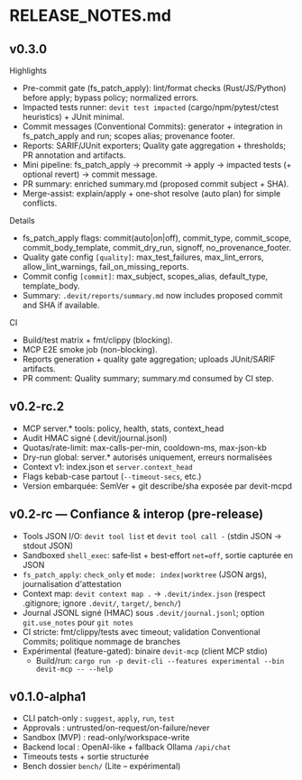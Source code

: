 # RELEASE_NOTES.md

## v0.3.0

Highlights
- Pre-commit gate (fs_patch_apply): lint/format checks (Rust/JS/Python) before apply; bypass policy; normalized errors.
- Impacted tests runner: `devit test impacted` (cargo/npm/pytest/ctest heuristics) + JUnit minimal.
- Commit messages (Conventional Commits): generator + integration in fs_patch_apply and run; scopes alias; provenance footer.
- Reports: SARIF/JUnit exporters; Quality gate aggregation + thresholds; PR annotation and artifacts.
- Mini pipeline: fs_patch_apply → precommit → apply → impacted tests (+ optional revert) → commit message.
- PR summary: enriched summary.md (proposed commit subject + SHA).
- Merge-assist: explain/apply + one-shot resolve (auto plan) for simple conflicts.

Details
- fs_patch_apply flags: commit(auto|on|off), commit_type, commit_scope, commit_body_template, commit_dry_run, signoff, no_provenance_footer.
- Quality gate config `[quality]`: max_test_failures, max_lint_errors, allow_lint_warnings, fail_on_missing_reports.
- Commit config `[commit]`: max_subject, scopes_alias, default_type, template_body.
- Summary: `.devit/reports/summary.md` now includes proposed commit and SHA if available.

CI
- Build/test matrix + fmt/clippy (blocking).
- MCP E2E smoke job (non-blocking).
- Reports generation + quality gate aggregation; uploads JUnit/SARIF artifacts.
- PR comment: Quality summary; summary.md consumed by CI step.

## v0.2-rc.2
- MCP server.* tools: policy, health, stats, context_head
- Audit HMAC signé (.devit/journal.jsonl)
- Quotas/rate-limit: max-calls-per-min, cooldown-ms, max-json-kb
- Dry-run global: server.* autorisés uniquement, erreurs normalisées
- Context v1: index.json et `server.context_head`
- Flags kebab-case partout (`--timeout-secs`, etc.)
- Version embarquée: SemVer + git describe/sha exposée par devit-mcpd

## v0.2-rc — Confiance & interop (pre-release)
- Tools JSON I/O: `devit tool list` et `devit tool call -` (stdin JSON → stdout JSON)
- Sandboxed `shell_exec`: safe‑list + best‑effort `net=off`, sortie capturée en JSON
- `fs_patch_apply`: `check_only` et `mode: index|worktree` (JSON args), journalisation d'attestation
- Context map: `devit context map .` → `.devit/index.json` (respect .gitignore; ignore `.devit/`, `target/`, `bench/`)
- Journal JSONL signé (HMAC) sous `.devit/journal.jsonl`; option `git.use_notes` pour `git notes`
- CI stricte: fmt/clippy/tests avec timeout; validation Conventional Commits; politique nommage de branches
- Expérimental (feature-gated): binaire `devit-mcp` (client MCP stdio)
  - Build/run: `cargo run -p devit-cli --features experimental --bin devit-mcp -- --help`

## v0.1.0-alpha1
- CLI patch-only : `suggest`, `apply`, `run`, `test`
- Approvals : untrusted/on-request/on-failure/never
- Sandbox (MVP) : read-only/workspace-write
- Backend local : OpenAI-like + fallback Ollama `/api/chat`
- Timeouts tests + sortie structurée
- Bench dossier `bench/` (Lite – expérimental)
